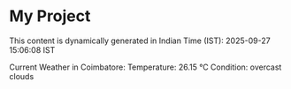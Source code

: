 # My Project

This content is dynamically generated in Indian Time (IST): 2025-09-27 15:06:08 IST


Current Weather in Coimbatore:
Temperature: 26.15 °C
Condition: overcast clouds

